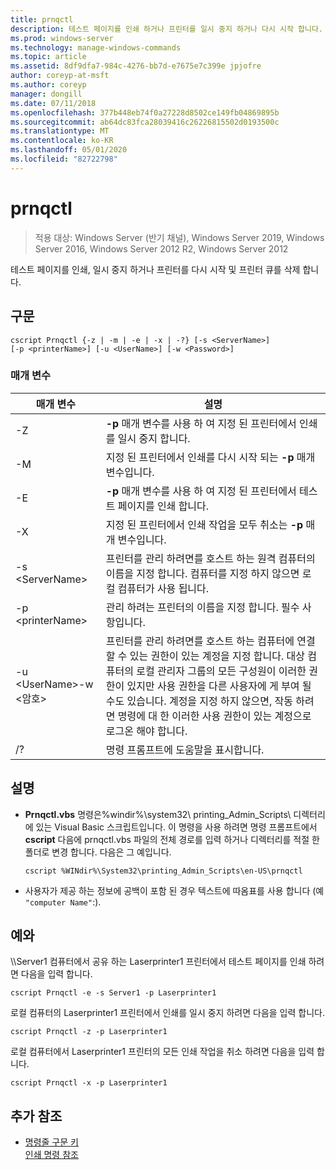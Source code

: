 ```yaml
---
title: prnqctl
description: 테스트 페이지를 인쇄 하거나 프린터를 일시 중지 하거나 다시 시작 합니다.
ms.prod: windows-server
ms.technology: manage-windows-commands
ms.topic: article
ms.assetid: 8df9dfa7-984c-4276-bb7d-e7675e7c399e jpjofre
author: coreyp-at-msft
ms.author: coreyp
manager: dongill
ms.date: 07/11/2018
ms.openlocfilehash: 377b448eb74f0a27228d8502ce149fb04869895b
ms.sourcegitcommit: ab64dc83fca28039416c26226815502d0193500c
ms.translationtype: MT
ms.contentlocale: ko-KR
ms.lasthandoff: 05/01/2020
ms.locfileid: "82722798"
---
```

# <a name="prnqctl"></a>prnqctl

> 적용 대상: Windows Server (반기 채널), Windows Server 2019, Windows Server 2016, Windows Server 2012 R2, Windows Server 2012

테스트 페이지를 인쇄, 일시 중지 하거나 프린터를 다시 시작 및 프린터 큐를 삭제 합니다.  

## <a name="syntax"></a>구문  
```  
cscript Prnqctl {-z | -m | -e | -x | -?} [-s <ServerName>]   
[-p <printerName>] [-u <UserName>] [-w <Password>]  
```  
### <a name="parameters"></a>매개 변수  

|매개 변수|설명|  
|-------|--------|  
|-Z|**-p** 매개 변수를 사용 하 여 지정 된 프린터에서 인쇄를 일시 중지 합니다.|  
|-M|지정 된 프린터에서 인쇄를 다시 시작 되는 **-p** 매개 변수입니다.|  
|-E|**-p** 매개 변수를 사용 하 여 지정 된 프린터에서 테스트 페이지를 인쇄 합니다.|  
|-X|지정 된 프린터에서 인쇄 작업을 모두 취소는 **-p** 매개 변수입니다.|  
|-s \<ServerName>|프린터를 관리 하려면를 호스트 하는 원격 컴퓨터의 이름을 지정 합니다. 컴퓨터를 지정 하지 않으면 로컬 컴퓨터가 사용 됩니다.|  
|-p \<printerName>|관리 하려는 프린터의 이름을 지정 합니다. 필수 사항입니다.|  
|-u \<UserName>-w \<암호>|프린터를 관리 하려면를 호스트 하는 컴퓨터에 연결할 수 있는 권한이 있는 계정을 지정 합니다. 대상 컴퓨터의 로컬 관리자 그룹의 모든 구성원이 이러한 권한이 있지만 사용 권한을 다른 사용자에 게 부여 될 수도 있습니다. 계정을 지정 하지 않으면, 작동 하려면 명령에 대 한 이러한 사용 권한이 있는 계정으로 로그온 해야 합니다.|  
|/?|명령 프롬프트에 도움말을 표시합니다.|  

## <a name="remarks"></a>설명  
- **Prnqctl.vbs** 명령은%windir%\system32\ printing_Admin_Scripts\\ <language> 디렉터리에 있는 Visual Basic 스크립트입니다. 이 명령을 사용 하려면 명령 프롬프트에서 **cscript** 다음에 prnqctl.vbs 파일의 전체 경로를 입력 하거나 디렉터리를 적절 한 폴더로 변경 합니다. 다음은 그 예입니다.   
  ```  
  cscript %WINdir%\System32\printing_Admin_Scripts\en-US\prnqctl  
  ```  
- 사용자가 제공 하는 정보에 공백이 포함 된 경우 텍스트에 따옴표를 사용 합니다 (예 `"computer Name"`:).  

## <a name="examples"></a><a name="BKMK_examples"></a>예와  
\\\Server1 컴퓨터에서 공유 하는 Laserprinter1 프린터에서 테스트 페이지를 인쇄 하려면 다음을 입력 합니다.  
```  
cscript Prnqctl -e -s Server1 -p Laserprinter1  
```  
로컬 컴퓨터의 Laserprinter1 프린터에서 인쇄를 일시 중지 하려면 다음을 입력 합니다.  
```  
cscript Prnqctl -z -p Laserprinter1  
```  
로컬 컴퓨터에서 Laserprinter1 프린터의 모든 인쇄 작업을 취소 하려면 다음을 입력 합니다.  
```  
cscript Prnqctl -x -p Laserprinter1  
```  

## <a name="additional-references"></a>추가 참조  
- [명령줄 구문 키](command-line-syntax-key.md)  
[인쇄 명령 참조](print-command-reference.md)  
